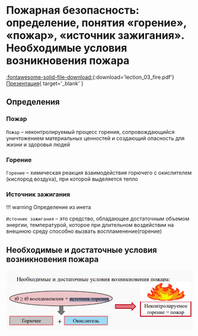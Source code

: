 # Пожарная безопасность: определение, понятия «горение», «пожар», «источник зажигания». Необходимые условия возникновения пожара

[:fontawesome-solid-file-download:](files/lection_03_fire.pdf){:download='lection_03_fire.pdf'}
[Презентация](files/lection_03_fire.pdf){ target='_blank' }

## Определения

### Пожар

`Пожар` – неконтролируемый процесс горения, сопровождающийся уничтожением материальных ценностей и создающий опасность для жизни и здоровья людей

### Горение

`Горение` – химическая реакция взаимодействия горючего с окислителем (кислород воздуха), при которой выделяется тепло

### Источник зажигания

!!! warning
    Определение из инета

`Источник зажигания` – это средство, обладающее достаточным объемом энергии, температурой, которое при длительном воздействии на внешнюю среду способно вызвать воспламенение(горение)

## Необходимые и достаточные условия возникновения пожара

![Пожарная безопасность](media/16_01.png)
